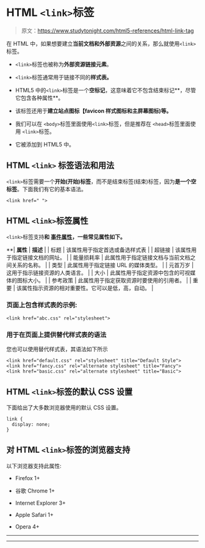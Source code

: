 # HTML `<link>`标签

> 原文：<https://www.studytonight.com/html5-references/html-link-tag>

在 HTML 中，如果想要建立**当前文档和外部资源**之间的关系，那么就使用`<link>`标签。

*   `<link>`标签也被称为**外部资源链接元素**。

*   `<link>`标签通常用于链接不同的**样式表。**

*   HTML5 中的`<link>`标签是一个**空标记**，这意味着它不包含结束标记**，尽管它包含各种属性**。

*   该标签还用于**建立站点图标【favicon 样式图标和主屏幕图标)等。**

*   我们可以在 `<body>`标签里面使用`<link>`标签，但是推荐在 `<head>`标签里面使用 `<link>`标签。

*   它被添加到 HTML5 中。

## HTML `<link>` 标签语法和用法

`<link>`标签需要一个**开始(开始)标签**，而不是结束标签(结束)标签，因为**是一个空标签**。下面我们有它的基本语法。

```
<link href=" "> 
```

## HTML `<link>`标签属性

`<link>`标签支持[](https://www.studytonight.com/html5-references/html-global-attributes)**和 [**事件**属性](https://www.studytonight.com/html5-references/html-event-attributes)，一些常见属性如下。**

 **| **属性** | **描述** |
| 标题 | 该属性用于指定首选或备选样式表 |
| 超链接 | 该属性用于指定链接文档的网址。 |
| 能量损耗率 | 此属性用于指定链接文档与当前文档之间关系的名称。 |
| 类型 | 此属性用于指定链接 URL 的媒体类型。 |
| 元首万岁 | 这用于指示链接资源的人类语言。 |
| 大小 | 此属性用于指定资源中包含的可视媒体的图标大小。 |
| 参考政策 | 此属性用于指定获取资源时要使用的引用者。 |
| 重要 | 该属性指示资源的相对重要性。它可以是低，高，自动。 |

### 页面上包含样式表的示例:

```
<link href="abc.css" rel="stylesheet">
```

### 用于在页面上提供替代样式表的语法

您也可以使用替代样式表，其语法如下所示

```
<link href="default.css" rel="stylesheet" title="Default Style">
<link href="fancy.css" rel="alternate stylesheet" title="Fancy">
<link href="basic.css" rel="alternate stylesheet" title="Basic">
```

## HTML `<link>`标签的默认 CSS 设置

下面给出了大多数浏览器使用的默认 CSS 设置。

```
link {
  display: none;
}
```

## 对 HTML `<link>`标签的浏览器支持

以下浏览器支持此属性:

*   Firefox 1+

*   谷歌 Chrome 1+

*   Internet Explorer 3+

*   Apple Safari 1+

*   Opera 4+

* * *

* * ***